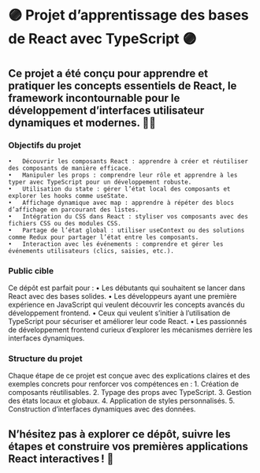 # 🟣 Projet d’apprentissage des bases de React avec TypeScript 🟣

## Ce projet a été conçu pour apprendre et pratiquer les concepts essentiels de React, le framework incontournable pour le développement d’interfaces utilisateur dynamiques et modernes. 🚀✨

### Objectifs du projet
	•	Découvrir les composants React : apprendre à créer et réutiliser des composants de manière efficace.
	•	Manipuler les props : comprendre leur rôle et apprendre à les typer avec TypeScript pour un développement robuste.
	•	Utilisation du state : gérer l’état local des composants et explorer les hooks comme useState.
	•	Affichage dynamique avec map : apprendre à répéter des blocs d’affichage en parcourant des listes.
	•	Intégration du CSS dans React : styliser vos composants avec des fichiers CSS ou des modules CSS.
	•	Partage de l’état global : utiliser useContext ou des solutions comme Redux pour partager l’état entre les composants.
	•	Interaction avec les événements : comprendre et gérer les événements utilisateurs (clics, saisies, etc.).

### Public cible

Ce dépôt est parfait pour :
	•	Les débutants qui souhaitent se lancer dans React avec des bases solides.
	•	Les développeurs ayant une première expérience en JavaScript qui veulent découvrir les concepts avancés du développement frontend.
	•	Ceux qui veulent s’initier à l’utilisation de TypeScript pour sécuriser et améliorer leur code React.
	•	Les passionnés de développement frontend curieux d’explorer les mécanismes derrière les interfaces dynamiques.

### Structure du projet

Chaque étape de ce projet est conçue avec des explications claires et des exemples concrets pour renforcer vos compétences en :
	1.	Création de composants réutilisables.
	2.	Typage des props avec TypeScript.
	3.	Gestion des états locaux et globaux.
	4.	Application de styles personnalisés.
	5.	Construction d’interfaces dynamiques avec des données.

## N’hésitez pas à explorer ce dépôt, suivre les étapes et construire vos premières applications React interactives ! 🌟

